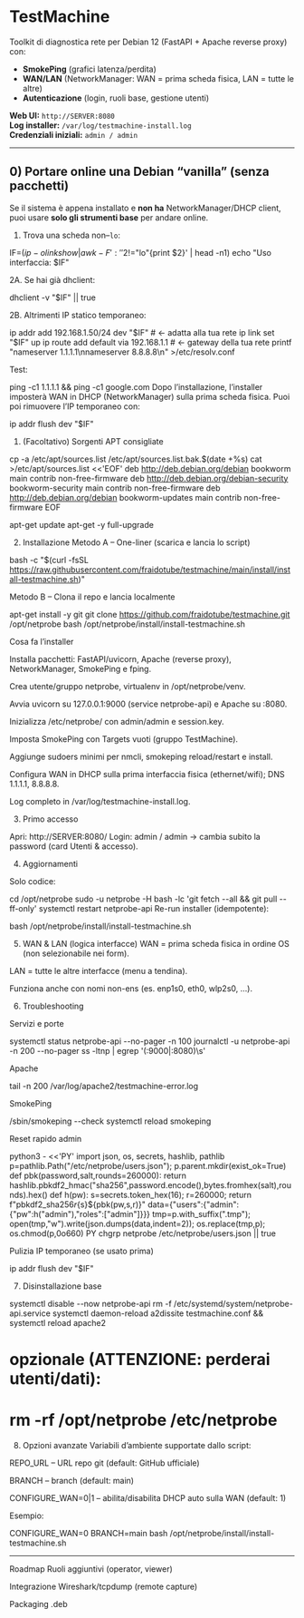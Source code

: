 # TestMachine

Toolkit di diagnostica rete per Debian 12 (FastAPI + Apache reverse proxy) con:
- **SmokePing** (grafici latenza/perdita)
- **WAN/LAN** (NetworkManager: WAN = prima scheda fisica, LAN = tutte le altre)
- **Autenticazione** (login, ruoli base, gestione utenti)

**Web UI:** `http://SERVER:8080`  
**Log installer:** `/var/log/testmachine-install.log`  
**Credenziali iniziali:** `admin / admin`

---

## 0) Portare online una Debian “vanilla” (senza pacchetti)

Se il sistema è appena installato e **non ha** NetworkManager/DHCP client, puoi usare **solo gli strumenti base** per andare online.

1. Trova una scheda non–`lo`:

IF=$(ip -o link show | awk -F': ' '$2!="lo"{print $2}' | head -n1)
echo "Uso interfaccia: $IF"

2A. Se hai già dhclient:

dhclient -v "$IF" || true


2B. Altrimenti IP statico temporaneo:


ip addr add 192.168.1.50/24 dev "$IF"   # ← adatta alla tua rete
ip link set "$IF" up
ip route add default via 192.168.1.1     # ← gateway della tua rete
printf "nameserver 1.1.1.1\nnameserver 8.8.8.8\n" >/etc/resolv.conf

Test:

ping -c1 1.1.1.1 && ping -c1 google.com
Dopo l’installazione, l’installer imposterà WAN in DHCP (NetworkManager) sulla prima scheda fisica.
Puoi poi rimuovere l’IP temporaneo con:

ip addr flush dev "$IF"


1) (Facoltativo) Sorgenti APT consigliate


cp -a /etc/apt/sources.list /etc/apt/sources.list.bak.$(date +%s)
cat >/etc/apt/sources.list <<'EOF'
deb http://deb.debian.org/debian bookworm main contrib non-free-firmware
deb http://deb.debian.org/debian-security bookworm-security main contrib non-free-firmware
deb http://deb.debian.org/debian bookworm-updates main contrib non-free-firmware
EOF

apt-get update
apt-get -y full-upgrade


2) Installazione
Metodo A – One-liner (scarica e lancia lo script)

bash -c "$(curl -fsSL https://raw.githubusercontent.com/fraidotube/testmachine/main/install/install-testmachine.sh)"


Metodo B – Clona il repo e lancia localmente

apt-get install -y git
git clone https://github.com/fraidotube/testmachine.git /opt/netprobe
bash /opt/netprobe/install/install-testmachine.sh


Cosa fa l’installer

Installa pacchetti: FastAPI/uvicorn, Apache (reverse proxy), NetworkManager, SmokePing e fping.

Crea utente/gruppo netprobe, virtualenv in /opt/netprobe/venv.

Avvia uvicorn su 127.0.0.1:9000 (service netprobe-api) e Apache su :8080.

Inizializza /etc/netprobe/ con admin/admin e session.key.

Imposta SmokePing con Targets vuoti (gruppo TestMachine).

Aggiunge sudoers minimi per nmcli, smokeping reload/restart e install.

Configura WAN in DHCP sulla prima interfaccia fisica (ethernet/wifi); DNS 1.1.1.1, 8.8.8.8.

Log completo in /var/log/testmachine-install.log.

3) Primo accesso

Apri: http://SERVER:8080/
Login: admin / admin → cambia subito la password (card Utenti & accesso).

4) Aggiornamenti

Solo codice:

cd /opt/netprobe
sudo -u netprobe -H bash -lc 'git fetch --all && git pull --ff-only'
systemctl restart netprobe-api
Re-run installer (idempotente):

bash /opt/netprobe/install/install-testmachine.sh


5) WAN & LAN (logica interfacce)
WAN = prima scheda fisica in ordine OS (non selezionabile nei form).

LAN = tutte le altre interfacce (menu a tendina).

Funziona anche con nomi non-ens (es. enp1s0, eth0, wlp2s0, …).

6) Troubleshooting

Servizi e porte

systemctl status netprobe-api --no-pager -n 100
journalctl -u netprobe-api -n 200 --no-pager
ss -ltnp | egrep '(:9000|:8080)\s'



Apache

tail -n 200 /var/log/apache2/testmachine-error.log


SmokePing

/sbin/smokeping --check
systemctl reload smokeping


Reset rapido admin

python3 - <<'PY'
import json, os, secrets, hashlib, pathlib
p=pathlib.Path("/etc/netprobe/users.json"); p.parent.mkdir(exist_ok=True)
def pbk(password,salt,rounds=260000): return hashlib.pbkdf2_hmac("sha256",password.encode(),bytes.fromhex(salt),rounds).hex()
def h(pw): s=secrets.token_hex(16); r=260000; return f"pbkdf2_sha256${r}${s}${pbk(pw,s,r)}"
data={"users":{"admin":{"pw":h("admin"),"roles":["admin"]}}}
tmp=p.with_suffix(".tmp"); open(tmp,"w").write(json.dumps(data,indent=2)); os.replace(tmp,p); os.chmod(p,0o660)
PY
chgrp netprobe /etc/netprobe/users.json || true



Pulizia IP temporaneo (se usato prima)

ip addr flush dev "$IF"


7) Disinstallazione base

systemctl disable --now netprobe-api
rm -f /etc/systemd/system/netprobe-api.service
systemctl daemon-reload
a2dissite testmachine.conf && systemctl reload apache2
# opzionale (ATTENZIONE: perderai utenti/dati):
# rm -rf /opt/netprobe /etc/netprobe




8) Opzioni avanzate
Variabili d’ambiente supportate dallo script:

REPO_URL – URL repo git (default: GitHub ufficiale)

BRANCH – branch (default: main)

CONFIGURE_WAN=0|1 – abilita/disabilita DHCP auto sulla WAN (default: 1)

Esempio:

CONFIGURE_WAN=0 BRANCH=main bash /opt/netprobe/install/install-testmachine.sh



--------------------------------------------

Roadmap
Ruoli aggiuntivi (operator, viewer)

Integrazione Wireshark/tcpdump (remote capture)

Packaging .deb
